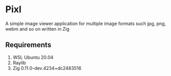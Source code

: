 # Pixl
A simple image viewer application for multiple image formats such jpg, png, webm and so on written in Zig

## Requirements
1. WSL Ubuntu 20.04
2. Raylib 
3. Zig 0.11.0-dev.4234+dc2483516 

